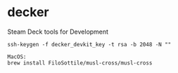 # decker
Steam Deck tools for Development

```
ssh-keygen -f decker_devkit_key -t rsa -b 2048 -N ""

MacOS:
brew install FiloSottile/musl-cross/musl-cross
```
